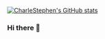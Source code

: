 [![CharleStephen's GitHub stats](https://github-readme-stats.vercel.app/api?username=charlestephen)](https://github.com/anuraghazra/github-readme-stats)
### Hi there 👋

<!--
**charlestephen/charlestephen** is a ✨ _special_ ✨ repository because its `README.md` (this file) appears on your GitHub profile.

Here are some ideas to get you started:

- 🔭 I’m currently working on ...
- 🌱 I’m currently learning ...
- 👯 I’m looking to collaborate on ...
- 🤔 I’m looking for help with ...
- 💬 Ask me about ...
- 📫 How to reach me: ...
- 😄 Pronouns: ...
- ⚡ Fun fact: ...
-->
